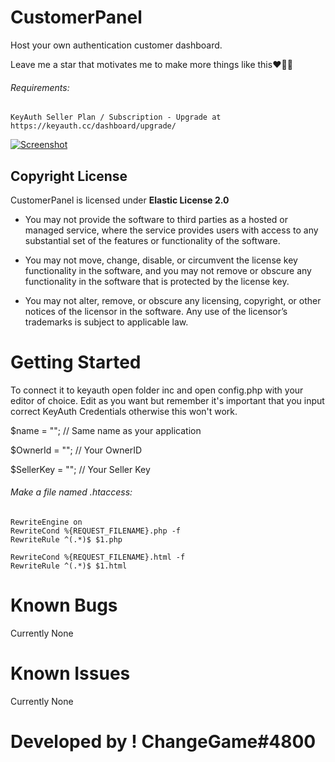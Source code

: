 # CustomerPanel
Host your own authentication customer dashboard.

Leave me a star that motivates me to make more things like this❤️🙏🏽

###### Requirements: 
```
KeyAuth Seller Plan / Subscription - Upgrade at https://keyauth.cc/dashboard/upgrade/
```


[![Screenshot](https://cdn.discordapp.com/attachments/1094772945664098335/1106698081325555844/ByChangeGame.gif)](https://discordapp.com/users/1094988511783964843)

## Copyright License

CustomerPanel is licensed under **Elastic License 2.0**

* You may not provide the software to third parties as a hosted or managed
service, where the service provides users with access to any substantial set of
the features or functionality of the software.

* You may not move, change, disable, or circumvent the license key functionality
in the software, and you may not remove or obscure any functionality in the
software that is protected by the license key.

* You may not alter, remove, or obscure any licensing, copyright, or other notices
of the licensor in the software. Any use of the licensor’s trademarks is subject
to applicable law.

# Getting Started
To connect it to keyauth open folder inc and open config.php with your editor of choice.
Edit as you want but remember it's important that you input correct KeyAuth Credentials
otherwise this won't work.

$name = ""; // Same name as your application

$OwnerId = ""; // Your OwnerID

$SellerKey = ""; // Your Seller Key

###### Make a file named .htaccess: 
```
RewriteEngine on
RewriteCond %{REQUEST_FILENAME}.php -f
RewriteRule ^(.*)$ $1.php

RewriteCond %{REQUEST_FILENAME}.html -f
RewriteRule ^(.*)$ $1.html
```

# Known Bugs
Currently None

# Known Issues
Currently None

# Developed by ! ChangeGame#4800
